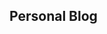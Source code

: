 <!-- # Cloudflare workers + Github 实现的动态博客系统
参考：https://github.com/kasuganosoras/cloudflare-worker-blog -->
## Personal Blog
